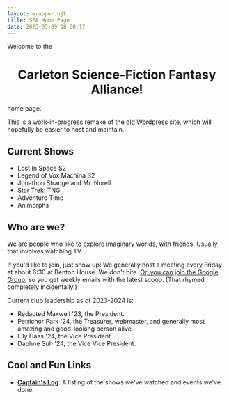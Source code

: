 ```yaml
---
layout: wrapper.njk
title: SFA Home Page
date: 2023-05-09 18:00:17
---
```

<!--
  Hello, source code editor!

  The special filename "index" is what you access at the root of a website, without any `/whatever/foo.html` afterwards.

  The three-dash-delimited area above is called the "front matter." It must be at the top of the file if there is one and
  gives eleventy some more information about how to work with this file.
  This front matter says that this page should be inserted into the `wrapper.md` layout; layouts and includes are both
  in the _includes directory (yes, it's confusing).
  You write the front matter in YAML, a language sent by Satan to punish programmers. Hopefully you can just stick to
  easy key-value stuff.

  https://www.11ty.dev/docs/layouts/

  You may also notice I like writing each sentence on its own line. This is called "ventilated prose."
  https://writetheasciidocs.netlify.app/ventilated-prose
  I like it but you don't have to do so

  This is a Markdown file, by the way.
  https://www.markdownguide.org/basic-syntax
  Much easier than HTML!
-->

Welcome to the

<h1 style="text-align: center;">Carleton Science-Fiction Fantasy Alliance!</h1>

home page.

This is a work-in-progress remake of the old Wordpress site, which will hopefully be easier to host and maintain.

## Current Shows

<!-- Remember to update captains-log.md when you update this -->

- Lost In Space S2
- Legend of Vox Machina S2
- Jonathon Strange and Mr. Norell
- Star Trek: TNG
- Adventure Time
- Animorphs

## Who are we?

We are people who like to explore imaginary worlds, with friends.
Usually that involves watching TV.

If you'd like to join, just show up! We generally host a meeting every Friday at about 6:30 at Benton House. We don't bite.
[Or, you can join the Google Group](https://groups.google.com/a/carleton.edu/g/sfa.group), so you get weekly emails with the latest scoop.
(That rhymed completely incidentally.)

Current club leadership as of 2023-2024 is:

- Redacted Maxwell '23, the President.
- Petrichor Park '24, the Treasurer, webmaster, and generally most amazing and good-looking person alive.
- Lily Haas '24, the Vice President.
- Daphne Suh '24, the Vice Vice President.

## Cool and Fun Links

- [**Captain's Log**](/captains-log): A listing of the shows we've watched and events we've done.

